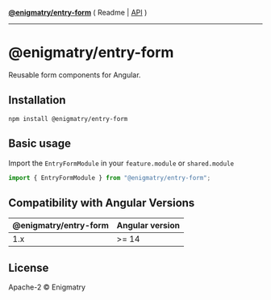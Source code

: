 [**@enigmatry/entry-form**](API.md) ( Readme \| [API](API.md) )

---

# @enigmatry/entry-form

Reusable form components for Angular.

## Installation

```
npm install @enigmatry/entry-form
```

## Basic usage

Import the `EntryFormModule` in your `feature.module` or `shared.module`

```typescript
import { EntryFormModule } from "@enigmatry/entry-form";
```

## Compatibility with Angular Versions

| @enigmatry/entry-form | Angular version |
| --------------------- | --------------- |
| 1.x                   | >= 14           |

## License

Apache-2 © Enigmatry
